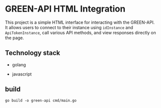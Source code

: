 # GREEN-API HTML Integration

This project is a simple HTML interface for interacting with the GREEN-API. It allows users to connect to their instance using `idInstance` and `ApiTokenInstance`, call various API methods, and view responses directly on the page. 

## Technology stack

- golang

- javascript

## build
```
go build -o green-api cmd/main.go